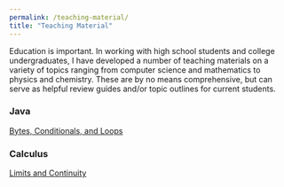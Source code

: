```yaml
---
permalink: /teaching-material/
title: "Teaching Material"
---
```


Education is important. In working with high school students and college undergraduates, I have developed a number of teaching materials on a variety of topics ranging from computer science and mathematics to physics and chemistry. These are by no means comprehensive, but can serve as helpful review guides and/or topic outlines for current students.

### Java

[Bytes, Conditionals, and Loops](/java/bytes-conditionals-and-loops/index.html)

### Calculus

[Limits and Continuity](/calculus/limits-and-continuity/index.html)
